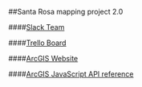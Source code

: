 ##Santa Rosa mapping project 2.0

####[Slack Team]()

####[Trello Board]()

####[ArcGIS Website](https://www.arcgis.com/features/)

####[ArcGIS JavaScript API reference](https://developers.arcgis.com/javascript/jsapi/)
